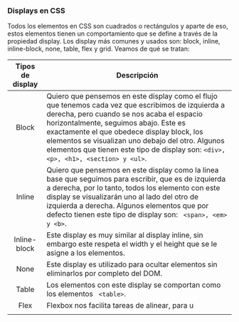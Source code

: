### Displays en CSS

Todos los elementos en CSS son cuadrados o rectángulos y aparte de eso, estos elementos tienen un comportamiento que se define a través de la propiedad display. Los display más comunes y usados son: block, inline, inline-block, none, table, flex y grid. Veamos de qué se tratan:

| Tipos de display | Descripción                                                                                                                                                                                                                                                                                                                                                                              |
|:----------------:| ---------------------------------------------------------------------------------------------------------------------------------------------------------------------------------------------------------------------------------------------------------------------------------------------------------------------------------------------------------------------------------------- |
|      Block       | Quiero que pensemos en este display como el flujo que tenemos cada vez que escribimos de izquierda a derecha, pero cuando se nos acaba el espacio horizontalmente, seguimos abajo. Este es exactamente el que obedece display block, los elementos se visualizan uno debajo del otro. Algunos elementos que tienen este tipo de display son: ``` <div>, <p>, <h1>, <section> y <ul> ```. |
|      Inline      | Quiero que pensemos en este display como la linea base que seguimos para escribir, que es de izquierda a derecha, por lo tanto, todos los elemento con este display se visualizarán uno al lado del otro de izquierda a derecha. Algunos elementos que por defecto tienen este tipo de display son: ``` <span>, <em> y <b>```.                                                           |
|   Inline-block   | Este display es muy similar al display inline, sin embargo este respeta el width y el height que se le asigne a los elementos.                                                                                                                                                                                                                                                           |
|       None       | Este display es utilizado para ocultar elementos sin eliminarlos por completo del DOM.                                                                                                                                                                                                                                                                                                   |
|      Table       | Los elementos con este display se comportan como los elementos ``` <table>```.                                                                                                                                                                                                                                                                                                           |
|       Flex       | Flexbox nos facilita tareas de alinear, para u                                                                                                                                                                                                                                                                                                                                                                                          |
|                  |                                                                                                                                                                                                                                                                                                                                                                                          |